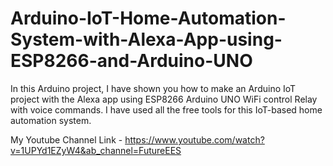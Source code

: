 # Arduino-IoT-Home-Automation-System-with-Alexa-App-using-ESP8266-and-Arduino-UNO
In this Arduino project, I have shown you how to make an Arduino IoT project with the Alexa app using ESP8266 Arduino UNO WiFi control Relay with voice commands. I have used all the free tools for this IoT-based home automation system.

My Youtube Channel Link - https://www.youtube.com/watch?v=1UPYd1EZyW4&ab_channel=FutureEES
